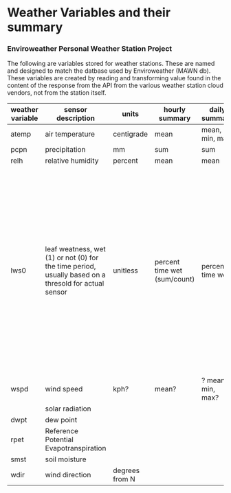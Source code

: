 # Weather Variables and their summary

### Enviroweather Personal Weather Station  Project



The following are variables stored for weather stations.  These are named and designed to match the datbase used by Enviroweather (MAWN db).   These variables are created by reading and transforming value found in the content of the response from the API from the various weather station cloud vendors, not from the station itself.   



| weather variable | sensor description                                           | units          | hourly summary               | daily summary     | notes                                                        |
| ---------------- | ------------------------------------------------------------ | -------------- | ---------------------------- | ----------------- | ------------------------------------------------------------ |
| atemp            | air temperature                                              | centigrade     | mean                         | mean, min, max    |                                                              |
| pcpn             | precipitation                                                | mm             | sum                          | sum               |                                                              |
| relh             | relative humidity                                            | percent        | mean                         | mean              |                                                              |
| lws0             | leaf weatness, wet (1) or not (0) for the time period, usually based on a thresold for actual sensor | unitless       | percent time wet (sum/count) | percent time wet  | do we need to keep the zero in PWS if we are only ever going to have one value? e.g. just make this "lws" because it's the only one that has a zero for PWS so far |
| wspd             | wind speed                                                   | kph?           | mean?                        | ? mean, min, max? |                                                              |
|                  | solar radiation                                              |                |                              |                   |                                                              |
| dwpt             | dew point                                                    |                |                              |                   |                                                              |
| rpet             | Reference Potential Evapotranspiration                       |                |                              |                   |                                                              |
| smst             | soil moisture                                                |                |                              |                   |                                                              |
| wdir             | wind direction                                               | degrees from N |                              |                   |                                                              |

